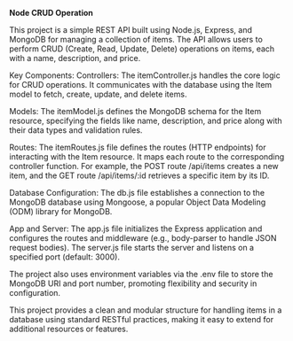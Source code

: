 **Node CRUD Operation**

This project is a simple REST API built using Node.js, Express, and MongoDB for managing a collection of items. The API allows users to perform CRUD (Create, Read, Update, Delete) operations on items, each with a name, description, and price.

Key Components:
Controllers: The itemController.js handles the core logic for CRUD operations. It communicates with the database using the Item model to fetch, create, update, and delete items.

Models: The itemModel.js defines the MongoDB schema for the Item resource, specifying the fields like name, description, and price along with their data types and validation rules.

Routes: The itemRoutes.js file defines the routes (HTTP endpoints) for interacting with the Item resource. It maps each route to the corresponding controller function. For example, the POST route /api/items creates a new item, and the GET route /api/items/:id retrieves a specific item by its ID.

Database Configuration: The db.js file establishes a connection to the MongoDB database using Mongoose, a popular Object Data Modeling (ODM) library for MongoDB.

App and Server: The app.js file initializes the Express application and configures the routes and middleware (e.g., body-parser to handle JSON request bodies). The server.js file starts the server and listens on a specified port (default: 3000).

The project also uses environment variables via the .env file to store the MongoDB URI and port number, promoting flexibility and security in configuration.

This project provides a clean and modular structure for handling items in a database using standard RESTful practices, making it easy to extend for additional resources or features.
